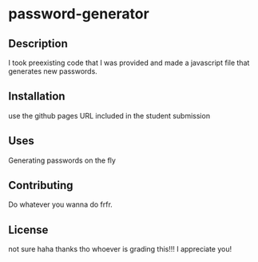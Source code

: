 # password-generator

## Description
I took preexisting code that I was provided and made a javascript file that generates new passwords.

## Installation

use the github pages URL included in the student submission

## Uses

Generating passwords on the fly

## Contributing

Do whatever you wanna do frfr.

## License

not sure haha thanks tho whoever is grading this!!! I appreciate you!